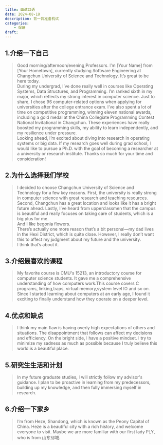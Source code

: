 ```yaml
---
title: 面试口语
date: 2024-08-18
description: 背一背准备机试
categories:
    - 保研
draft: 
---
```

## 1.介绍一下自己
>Good morning/afternoon/evening,Professors. I’m [Your Name] from [Your Hometown], currently studying Software Engineering at Changchun University of Science and Technology. It’s great to be here today.\
During my undergrad, I’ve done really well in courses like Operating Systems, Data Structures, and Programming. I’m ranked sixth in my major, which reflects my strong interest in computer science. Just to share, I chose 96 computer-related options when applying for universities after the college entrance exam. I’ve also spent a lot of time on competitive programming, winning eleven national awards, including a gold medal at the China Collegiate Programming Contest National Invitational in Changchun. These experiences have really boosted my programming skills, my ability to learn independently, and my resilience under pressure.\
Looking ahead, I’m excited about diving into research in operating systems or big data. If my research goes well during grad school, I would like to pursue a Ph.D. with the goal of becoming a researcher at a university or research institute.
Thanks so much for your time and consideration!
## 2.为什么选择我们学校
>I decided to choose Changchun University of Science and Technology for a few key reasons. First, the university is really strong in computer science with great research and teaching resources. Second, Changchun has a great location and looks like it has a bright future ahead. Lastly, I’ve heard from upperclassmen that the campus is beautiful and really focuses on taking care of students, which is a big plus for me.\
And I like begonia flowers.\
There’s actually one more reason that’s a bit personal—my dad lives in the Hexi District, which is quite close. However, I really don’t want this to affect my judgment about my future and the university.\
I think that’s about it.
## 3.介绍最喜欢的课程
>My favorite course is CMU's 15213, an introductory course for computer science students. It gave me a comprehensive understanding of how computers work.This course covers C programs, linking,traps, virtual memory,system level IO and so on. Since I started learning about computers at an early age, I found it exciting to finally understand how they operate on a deeper level.
## 4.优点和缺点
>I think my main flaw is having overly high expectations of others and situations. The disappointment that follows can affect my decisions and efficiency. On the bright side, I have a positive mindset. I try to minimize my sadness as much as possible because I truly believe this world is a beautiful place.
## 5.研究生生活和计划
>In my future graduate studies, I will strictly follow my advisor's guidance. I plan to be proactive in learning from my predecessors, building up my knowledge, and then fully immersing myself in research.
## 6.介绍一下家乡
>I’m from Heze, Shandong, which is known as the Peony Capital of China. Heze is a beautiful city with a rich history, and welcome everyone to visit. Maybe we are more familiar with our first lady PLY, who is from 山东郓城.